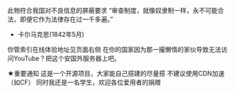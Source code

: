 此物符合我国对不良信息的屏蔽要求
“审查制度，就像奴隶制一样，永不可能合法，即便它作为法律存在过一千多遍。”
- 卡尔马克思(1842年5月)

你管索引在线体验地址见页面右侧 
在你的国家因为那一撮懒惰的家伙导致无法访问YouTube？把这个安国外服务器上吧。

★重要通知
这是一个开源项目，大家能自己搭建的尽量搭
不建议使用CDN加速（如CF）
同时我还是一名学生，欢迎各位爱用者的捐赠
